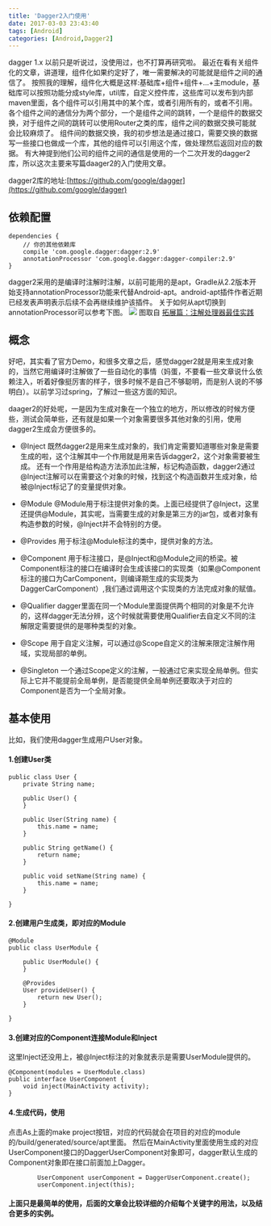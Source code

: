 ```yaml
---
title: 'Dagger2入门使用'
date: 2017-03-03 23:43:40
tags: [Android]
categories: [Android,Dagger2]
---
```

dagger 1.x 以前只是听说过，没使用过，也不打算再研究啦。
最近在看有关组件化的文章，讲道理，组件化如果约定好了，唯一需要解决的可能就是组件之间的通信了。
按照我的理解，组件化大概是这样:基础库+组件+组件+...+主module，基础库可以按照功能分成style库，util库，自定义控件库，这些库可以发布到内部maven里面，各个组件可以引用其中的某个库，或者引用所有的，或者不引用。
各个组件之间的通信分为两个部分，一个是组件之间的跳转，一个是组件的数据交换，对于组件之间的跳转可以使用Router之类的库，组件之间的数据交换可能就会比较麻烦了。
组件间的数据交换，我的初步想法是通过接口，需要交换的数据写一些接口也做成一个库，其他的组件可以引用这个库，做处理然后返回对应的数据。
有大神提到他们公司的组件之间的通信是使用的一个二次开发的dagger2库，所以这次主要来写篇daager2的入门使用文章。

dagger2库的地址:[https://github.com/google/dagger](https://github.com/google/dagger)

## 依赖配置
```
dependencies {
    // 你的其他依赖库
    compile 'com.google.dagger:dagger:2.9'
    annotationProcessor 'com.google.dagger:dagger-compiler:2.9'
}
```
dagger2采用的是编译时注解时注解，以前可能用的是apt，Gradle从2.2版本开始支持annotationProcessor功能来代替Android-apt。android-apt插件作者近期已经发表声明表示后续不会再继续维护该插件。
关于如何从apt切换到annotationProcessor可以参考下图。
![](http://upload-images.jianshu.io/upload_images/1321338-7874202f3a0db658?imageMogr2/auto-orient/strip%7CimageView2/2/w/1240)
图取自 [拓展篇：注解处理器最佳实践](http://blog.csdn.net/dd864140130/article/details/53957691)

## 概念
好吧，其实看了官方Demo，和很多文章之后，感觉dagger2就是用来生成对象的，当然它用编译时注解做了一些自动化的事情（妈蛋，不要看一些文章说什么依赖注入，听着好像挺厉害的样子，很多时候不是自己不够聪明，而是别人说的不够明白）。以前学习过spring，了解过一些这方面的知识。

daager2的好处呢，一是因为生成对象在一个独立的地方，所以修改的时候方便些，测试会简单些，还有就是如果一个对象需要很多其他对象的引用，使用dagger2生成会方便很多的。

- @Inject
既然dagger2是用来生成对象的，我们肯定需要知道哪些对象是需要生成的啦，这个注解其中一个作用就是用来告诉dagger2，这个对象需要被生成。
还有一个作用是给构造方法添加此注解，标记构造函数，dagger2通过@Inject注解可以在需要这个对象的时候，找到这个构造函数并生成对象，给被@Inject标记了的变量提供对象。

- @Module
@Module用于标注提供对象的类。上面已经提供了@Inject，这里还提供@Module，其实呢，当需要生成的对象是第三方的jar包，或者对象有构造参数的时候，@Inject并不会特别的方便。

- @Provides
用于标注@Module标注的类中，提供对象的方法。

- @Component
用于标注接口，是@Inject和@Module之间的桥梁。被Component标注的接口在编译时会生成该接口的实现类（如果@Component标注的接口为CarComponent，则编译期生成的实现类为DaggerCarComponent）,我们通过调用这个实现类的方法完成对象的赋值。

- @Qualifier
dagger里面在同一个Module里面提供两个相同的对象是不允许的，这样dagger无法分辨，这个时候就需要使用Qualifier去自定义不同的注解限定需要提供的是哪种类型的对象。

- @Scope
用于自定义注解，可以通过@Scope自定义的注解来限定注解作用域，实现局部的单例。

- @Singleton
一个通过Scope定义的注解，一般通过它来实现全局单例。但实际上它并不能提前全局单例，是否能提供全局单例还要取决于对应的Component是否为一个全局对象。

<!-- more -->

## 基本使用
比如，我们使用dagger生成用户User对象。
#### 1.创建User类
```
public class User {
    private String name;

    public User() {
    }

    public User(String name) {
        this.name = name;
    }

    public String getName() {
        return name;
    }

    public void setName(String name) {
        this.name = name;
    }

}
```

#### 2.创建用户生成类，即对应的Module
```
@Module
public class UserModule {

    public UserModule() {
    }

    @Provides
    User provideUser() {
        return new User();
    }

}
```

#### 3.创建对应的Component连接Module和Inject
这里Inject还没用上，被@Inject标注的对象就表示是需要UserModule提供的。
```
@Component(modules = UserModule.class)
public interface UserComponent {
    void inject(MainActivity activity);
}
```

#### 4.生成代码，使用
点击As上面的make project按钮，对应的代码就会在项目的对应的module的/build/generated/source/apt里面。
然后在MainActivity里面使用生成的对应UserComponent接口的DaggerUserComponent对象即可，dagger默认生成的Component对象即在接口前面加上Dagger。
```
        UserComponent userComponent = DaggerUserComponent.create();
        userComponent.inject(this);
```

#### 上面只是最简单的使用，后面的文章会比较详细的介绍每个关键字的用法，以及结合更多的实例。
